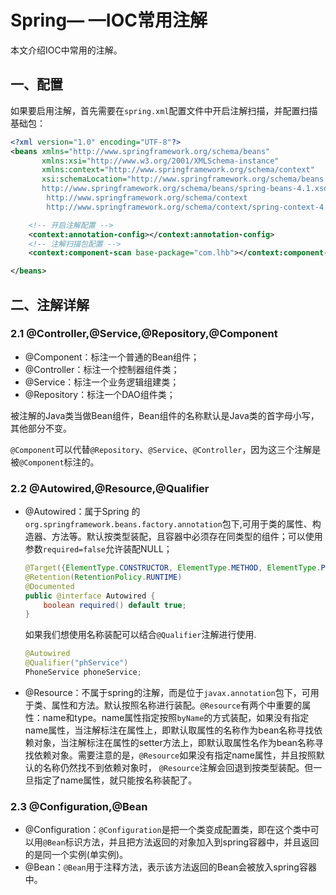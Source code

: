 # Spring— —IOC常用注解

本文介绍IOC中常用的注解。



## 一、配置

如果要启用注解，首先需要在`spring.xml`配置文件中开启注解扫描，并配置扫描基础包：

```xml
<?xml version="1.0" encoding="UTF-8"?>
<beans xmlns="http://www.springframework.org/schema/beans"
       xmlns:xsi="http://www.w3.org/2001/XMLSchema-instance"
       xmlns:context="http://www.springframework.org/schema/context"
       xsi:schemaLocation="http://www.springframework.org/schema/beans
       http://www.springframework.org/schema/beans/spring-beans-4.1.xsd
		http://www.springframework.org/schema/context
		http://www.springframework.org/schema/context/spring-context-4.1.xsd">

    <!-- 开启注解配置 -->
    <context:annotation-config></context:annotation-config>
    <!-- 注解扫描包配置 -->
    <context:component-scan base-package="com.lhb"></context:component-scan>

</beans>
```



## 二、注解详解

### 2.1 @Controller,@Service,@Repository,@Component

- @Component：标注一个普通的Bean组件；
- @Controller：标注一个控制器组件类；
- @Service：标注一个业务逻辑组建类；
- @Repository：标注一个DAO组件类；

被注解的Java类当做Bean组件，Bean组件的名称默认是Java类的首字母小写，其他部分不变。

`@Component`可以代替`@Repository`、`@Service`、`@Controller`，因为这三个注解是被`@Component`标注的。



### 2.2  @Autowired,@Resource,@Qualifier

- @Autowired：属于Spring 的`org.springframework.beans.factory.annotation`包下,可用于类的属性、构造器、方法等。默认按类型装配，且容器中必须存在同类型的组件；可以使用参数`required=false`允许装配NULL；

  ```java
  @Target({ElementType.CONSTRUCTOR, ElementType.METHOD, ElementType.PARAMETER, ElementType.FIELD, ElementType.ANNOTATION_TYPE})
  @Retention(RetentionPolicy.RUNTIME)
  @Documented
  public @interface Autowired {
      boolean required() default true;
  }
  ```

  如果我们想使用名称装配可以结合`@Qualifier`注解进行使用.

  ```java
  @Autowired
  @Qualifier("phService")
  PhoneService phoneService;
  ```

- @Resource：不属于spring的注解，而是位于`javax.annotation`包下，可用于类、属性和方法。默认按照名称进行装配。`@Resource`有两个中重要的属性：name和type。name属性指定按照`byName`的方式装配，如果没有指定name属性，当注解标注在属性上，即默认取属性的名称作为bean名称寻找依赖对象，当注解标注在属性的setter方法上，即默认取属性名作为bean名称寻找依赖对象。需要注意的是，`@Resource`如果没有指定name属性，并且按照默认的名称仍然找不到依赖对象时， `@Resource`注解会回退到按类型装配。但一旦指定了name属性，就只能按名称装配了。



### 2.3 @Configuration,@Bean

- @Configuration：`@Configuration`是把一个类变成配置类，即在这个类中可以用`@Bean`标识方法，并且把方法返回的对象加入到spring容器中，并且返回的是同一个实例(单实例)。
- @Bean：`@Bean`用于注释方法，表示该方法返回的Bean会被放入spring容器中。